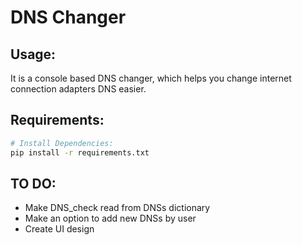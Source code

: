 # DNS Changer
## Usage:
It is a console based DNS changer, which helps you change internet connection adapters DNS easier.

## Requirements:

```bash
# Install Dependencies:
pip install -r requirements.txt
```

## TO DO:
* Make DNS_check read from DNSs dictionary
* Make an option to add new DNSs by user
* Create UI design
